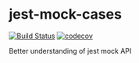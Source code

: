 # jest-mock-cases
[![Build Status](https://travis-ci.com/clownvary/jest-mock-cases.svg?branch=master)](https://travis-ci.com/clownvary/jest-mock-cases)
[![codecov](https://codecov.io/gh/clownvary/jest-mock-cases/branch/master/graph/badge.svg)](https://codecov.io/gh/clownvary/jest-mock-cases)

Better understanding of jest mock API
